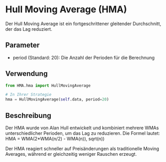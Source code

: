 # Hull Moving Average (HMA)

Der Hull Moving Average ist ein fortgeschrittener gleitender Durchschnitt, der das Lag reduziert.

## Parameter
- period (Standard: 20): Die Anzahl der Perioden für die Berechnung

## Verwendung
```python
from HMA.hma import HullMovingAverage

# In Ihrer Strategie
hma = HullMovingAverage(self.data, period=20)
```

## Beschreibung
Der HMA wurde von Alan Hull entwickelt und kombiniert mehrere WMAs unterschiedlicher Perioden, um das Lag zu reduzieren. Die Formel lautet:
HMA = WMA(2*WMA(n/2) - WMA(n)), sqrt(n))

Der HMA reagiert schneller auf Preisänderungen als traditionelle Moving Averages, während er gleichzeitig weniger Rauschen erzeugt.
